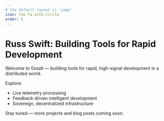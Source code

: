 ```yaml
---
# the default layout is 'page'
icon: fas fa-info-circle
order: 5
---
```


# Russ Swift: Building Tools for Rapid Development

Welcome to 0xsalt — building tools for rapid, high-signal development in a distributed world.

Explore:
- Live telemetry processing
- Feedback-driven intelligent development
- Sovereign, decentralized infrastructure

Stay tuned — more projects and blog posts coming soon.

